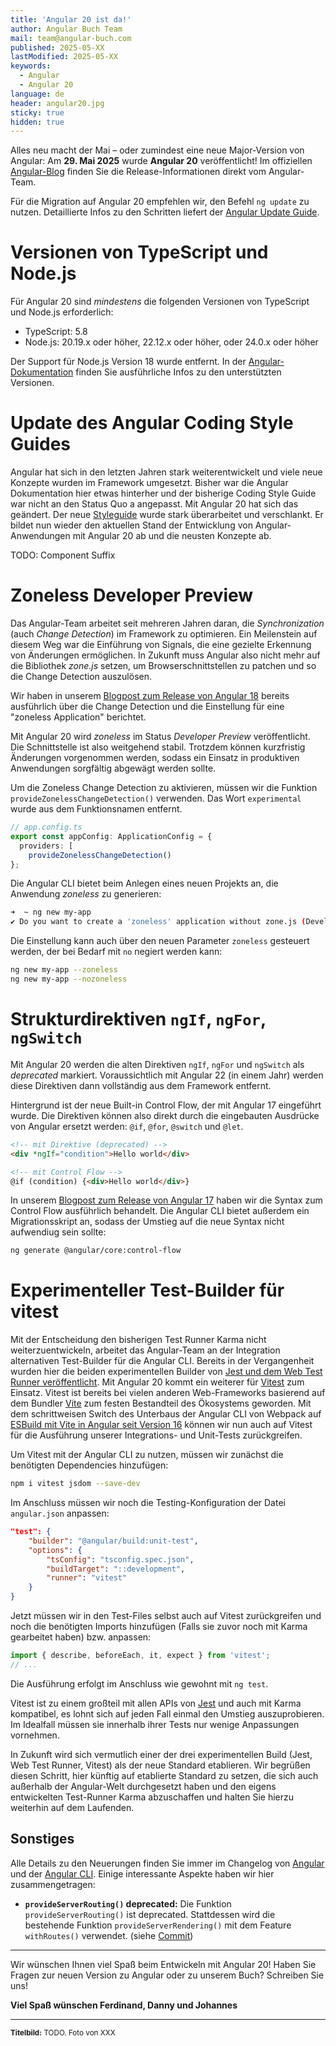 ```yaml
---
title: 'Angular 20 ist da!'
author: Angular Buch Team
mail: team@angular-buch.com
published: 2025-05-XX
lastModified: 2025-05-XX
keywords:
  - Angular
  - Angular 20
language: de
header: angular20.jpg
sticky: true
hidden: true
---
```


Alles neu macht der Mai – oder zumindest eine neue Major-Version von Angular:
Am **29. Mai 2025** wurde **Angular 20** veröffentlicht! Im offiziellen [Angular-Blog](https://blog.angular.dev/announcing-angular-v20-b5c9c06cf301?gi=e634e5e11bfd) finden Sie die Release-Informationen direkt vom Angular-Team.

Für die Migration auf Angular 20 empfehlen wir, den Befehl `ng update` zu nutzen.
Detaillierte Infos zu den Schritten liefert der [Angular Update Guide](https://angular.dev/update-guide).






# Versionen von TypeScript und Node.js

Für Angular 20 sind *mindestens* die folgenden Versionen von TypeScript und Node.js erforderlich:

- TypeScript: 5.8
- Node.js: 20.19.x oder höher, 22.12.x oder höher, oder 24.0.x oder höher

Der Support für Node.js Version 18 wurde entfernt. In der [Angular-Dokumentation](https://angular.dev/reference/versions) finden Sie ausführliche Infos zu den unterstützten Versionen.


# Update des Angular Coding Style Guides

Angular hat sich in den letzten Jahren stark weiterentwickelt und viele neue Konzepte wurden im Framework umgesetzt.
Bisher war die Angular Dokumentation hier etwas hinterher und der bisherige Coding Style Guide war nicht an den Status Quo a angepasst.
Mit Angular 20 hat sich das geändert.
Der neue [Styleguide](https://angular.dev/style-guide) wurde stark überarbeitet und verschlankt.
Er bildet nun wieder den aktuellen Stand der Entwicklung von Angular-Anwendungen mit Angular 20 ab und die neusten Konzepte ab.

TODO: Component Suffix


# Zoneless Developer Preview

Das Angular-Team arbeitet seit mehreren Jahren daran, die *Synchronization* (auch *Change Detection*) im Framework zu optimieren.
Ein Meilenstein auf diesem Weg war die Einführung von Signals, die eine gezielte Erkennung von Änderungen ermöglichen.
In Zukunft muss Angular also nicht mehr auf die Bibliothek *zone.js* setzen, um Browserschnittstellen zu patchen und so die Change Detection auszulösen.

Wir haben in unserem [Blogpost zum Release von Angular 18](/blog/2024-06-angular18) bereits ausführlich über die Change Detection und die Einstellung für eine "zoneless Application" berichtet.

Mit Angular 20 wird *zoneless* im Status *Developer Preview* veröffentlicht.
Die Schnittstelle ist also weitgehend stabil. Trotzdem können kurzfristig Änderungen vorgenommen werden, sodass ein Einsatz in produktiven Anwendungen sorgfältig abgewägt werden sollte.

Um die Zoneless Change Detection zu aktivieren, müssen wir die Funktion `provideZonelessChangeDetection()` verwenden.
Das Wort `experimental` wurde aus dem Funktionsnamen entfernt.

```ts
// app.config.ts
export const appConfig: ApplicationConfig = {
  providers: [
    provideZonelessChangeDetection()
};
```

Die Angular CLI bietet beim Anlegen eines neuen Projekts an, die Anwendung *zoneless* zu generieren:

```bash
➜  ~ ng new my-app
✔ Do you want to create a 'zoneless' application without zone.js (Developer Preview)? Yes
```

Die Einstellung kann auch über den neuen Parameter `zoneless` gesteuert werden, der bei Bedarf mit `no` negiert werden kann:

```bash
ng new my-app --zoneless
ng new my-app --nozoneless
```


# Strukturdirektiven `ngIf`, `ngFor`, `ngSwitch`

Mit Angular 20 werden die alten Direktiven `ngIf`, `ngFor` und `ngSwitch` als *deprecated* markiert.
Voraussichtlich mit Angular 22 (in einem Jahr) werden diese Direktiven dann vollständig aus dem Framework entfernt.

Hintergrund ist der neue Built-in Control Flow, der mit Angular 17 eingeführt wurde.
Die Direktiven können also direkt durch die eingebauten Ausdrücke von Angular ersetzt werden: `@if`, `@for`, `@switch` und `@let`.

```html
<!-- mit Direktive (deprecated) -->
<div *ngIf="condition">Hello world</div>

<!-- mit Control Flow -->
@if (condition) {<div>Hello world</div>}
```

In unserem [Blogpost zum Release von Angular 17](/blog/2023-11-angular17#neuer-control-flow-if-for-switch) haben wir die Syntax zum Control Flow ausführlich behandelt.
Die Angular CLI bietet außerdem ein Migrationsskript an, sodass der Umstieg auf die neue Syntax nicht aufwendiug sein sollte:

```bash
ng generate @angular/core:control-flow
```


# Experimenteller Test-Builder für vitest

Mit der Entscheidung den bisherigen Test Runner Karma nicht weiterzuentwickeln, arbeitet das Angular-Team an der Integration alternativen Test-Builder für die Angular CLI.
Bereits in der Vergangenheit wurden hier die beiden experimentellen Builder von [Jest und dem Web Test Runner veröffentlicht](
https://blog.angular.dev/moving-angular-cli-to-jest-and-web-test-runner-ef85ef69ceca).
Mit Angular 20 kommt ein weiterer für [Vitest](https://vitest.dev) zum Einsatz.
Vitest ist bereits bei vielen anderen Web-Frameworks basierend auf dem Bundler [Vite](https://vite.dev) zum festen Bestandteil des Ökosystems geworden.
Mit dem schrittweisen Switch des Unterbaus der Angular CLI von Webpack auf [ESBuild mit Vite in Angular seit Version 16](/blog/2023-05-angular16#esbuild) können wir nun auch auf Vitest für die Ausführung unserer Integrations- und Unit-Tests zurückgreifen.

Um Vitest mit der Angular CLI zu nutzen, müssen wir zunächst die benötigten Dependencies hinzufügen:

```sh
npm i vitest jsdom --save-dev
```

Im Anschluss müssen wir noch die Testing-Konfiguration der Datei `angular.json` anpassen:

```json
"test": {
    "builder": "@angular/build:unit-test",
    "options": {
        "tsConfig": "tsconfig.spec.json",
        "buildTarget": "::development",
        "runner": "vitest"
    }
}
```

Jetzt müssen wir in den Test-Files selbst auch auf Vitest zurückgreifen und noch die benötigten Imports hinzufügen (Falls sie zuvor noch mit Karma gearbeitet haben) bzw. anpassen:

```ts
import { describe, beforeEach, it, expect } from 'vitest';
// ...
```

Die Ausführung erfolgt im Anschluss wie gewohnt mit `ng test`.

Vitest ist zu einem großteil mit allen APIs von [Jest](https://jestjs.io/) und auch mit Karma kompatibel, es lohnt sich auf jeden Fall einmal den Umstieg auszuprobieren.
Im Idealfall müssen sie innerhalb ihrer Tests nur wenige Anpassungen vornehmen.

In Zukunft wird sich vermutlich einer der drei experimentellen Build (Jest, Web Test Runner, Vitest) als der neue Standard etablieren.
Wir begrüßen diesen Schritt, hier künftig auf etablierte Standard zu setzen, die sich auch außerhalb der Angular-Welt durchgesetzt haben und den eigens entwickelten Test-Runner Karma abzuschaffen und halten Sie hierzu weiterhin auf dem Laufenden.

## Sonstiges

Alle Details zu den Neuerungen finden Sie immer im Changelog von [Angular](https://github.com/angular/angular/blob/main/CHANGELOG.md) und der [Angular CLI](https://github.com/angular/angular-cli/blob/main/CHANGELOG.md).
Einige interessante Aspekte haben wir hier zusammengetragen:

- **`provideServerRouting()` deprecated:** Die Funktion `provideServerRouting()` ist deprecated. Stattdessen wird die bestehende Funktion `provideServerRendering()` mit dem Feature `withRoutes()` verwendet. (siehe [Commit](https://github.com/angular/angular-cli/commit/33b9de3eb1fa596a4d5a975d05275739f2f7b8ae))



<hr>


Wir wünschen Ihnen viel Spaß beim Entwickeln mit Angular 20!
Haben Sie Fragen zur neuen Version zu Angular oder zu unserem Buch? Schreiben Sie uns!

**Viel Spaß wünschen
Ferdinand, Danny und Johannes**

<hr>

<small>**Titelbild:** TODO. Foto von XXX</small>

